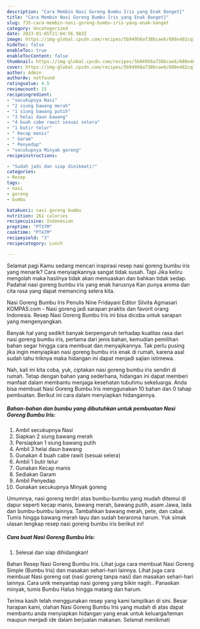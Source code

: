 ```yaml
---
description: "Cara Membin Nasi Goreng Bumbu Iris yang Enak Banget}"
title: "Cara Membin Nasi Goreng Bumbu Iris yang Enak Banget}"
slug: 735-cara-membin-nasi-goreng-bumbu-iris-yang-enak-banget
category: Uncategorized
date: 2023-01-05T21:04:56.983Z
image: https://img-global.cpcdn.com/recipes/5b94956a738bcae6/680x482cq70/nasi-goreng-bumbu-iris-foto-resep-utama.jpg
hideToc: false
enableToc: true
enableTocContent: false
thumbnail: https://img-global.cpcdn.com/recipes/5b94956a738bcae6/680x482cq70/nasi-goreng-bumbu-iris-foto-resep-utama.jpg
cover: https://img-global.cpcdn.com/recipes/5b94956a738bcae6/680x482cq70/nasi-goreng-bumbu-iris-foto-resep-utama.jpg
author: Admin
authorAv: notfound
ratingvalue: 4.5
reviewcount: 15
recipeingredient:
- "secukupnya Nasi"
- "2 siung bawang merah"
- "1 siung bawang putih"
- "3 helai daun bawang"
- "4 buah cabe rawit sesuai selera"
- "1 butir telur"
- " Kecap manis"
- " Garam"
- " Penyedap"
- "secukupnya Minyak goreng"
recipeinstructions:

- "Sudah jadi dan siap dinikmati!"
categories:
- Resep
tags:
- nasi
- goreng
- bumbu

katakunci: nasi goreng bumbu 
nutrition: 261 calories
recipecuisine: Indonesian
preptime: "PT37M"
cooktime: "PT47M"
recipeyield: "3"
recipecategory: Lunch

---
```



Selamat pagi Kamu sedang mencari inspirasi resep nasi goreng bumbu iris yang menarik? Cara menyiapkannya sangat tidak susah. Tapi Jika keliru mengolah maka hasilnya tidak akan memuaskan dan bahkan tidak sedap. Padahal nasi goreng bumbu iris yang enak harusnya Kan punya aroma dan cita rasa yang dapat memancing selera kita.


Nasi Goreng Bumbu Iris Penulis Nine Fridayani Editor Silvita Agmasari KOMPAS.com - Nasi goreng jadi sarapan praktis dan favorit orang Indonesia. Resep Nasi Goreng Bumbu Iris ini bisa dicoba untuk sarapan yang mengenyangkan.

Banyak hal yang sedikit banyak berpengaruh terhadap kualitas rasa dari nasi goreng bumbu iris, pertama dari jenis bahan, kemudian pemilihan bahan segar hingga cara membuat dan menyajikannya. Tak perlu pusing jika ingin menyiapkan nasi goreng bumbu iris enak di rumah, karena asal sudah tahu triknya maka hidangan ini dapat menjadi sajian istimewa.


Nah, kali ini kita coba, yuk, ciptakan nasi goreng bumbu iris sendiri di rumah. Tetap dengan bahan yang sederhana, hidangan ini dapat memberi manfaat dalam membantu menjaga kesehatan tubuhmu sekeluarga. Anda bisa membuat Nasi Goreng Bumbu Iris menggunakan 10 bahan dan 0 tahap pembuatan. Berikut ini cara dalam menyiapkan hidangannya.

<!--inarticleads1-->

##### Bahan-bahan dan bumbu yang dibutuhkan untuk pembuatan Nasi Goreng Bumbu Iris:

1. Ambil secukupnya Nasi
1. Siapkan 2 siung bawang merah
1. Persiapkan 1 siung bawang putih
1. Ambil 3 helai daun bawang
1. Gunakan 4 buah cabe rawit (sesuai selera)
1. Ambil 1 butir telur
1. Gunakan  Kecap manis
1. Sediakan  Garam
1. Ambil  Penyedap
1. Gunakan secukupnya Minyak goreng


Umumnya, nasi goreng terdiri atas bumbu-bumbu yang mudah ditemui di dapur seperti kecap manis, bawang merah, bawang putih, asam Jawa, lada dan bumbu-bumbu lainnya. Tambahkan bawang merah, pete, dan cabai. Tumis hingga bawang merah layu dan sudah beraroma harum. Yuk simak ulasan lengkap resep nasi goreng bumbu iris berikut ini! 

<!--inarticleads2-->

##### Cara buat Nasi Goreng Bumbu Iris:


1. Selesai dan siap dihidangkan!

Bahan Resep Nasi Goreng Bumbu Iris. Lihat juga cara membuat Nasi Goreng Simple (Bumbu Iris) dan masakan sehari-hari lainnya. Lihat juga cara membuat Nasi goreng oat (nasi goreng tanpa nasi) dan masakan sehari-hari lainnya. Cara unik menyantap nasi goreng yang bikin nagih.. Panaskan minyak, tumis Bumbu Halus hingga matang dan harum. 

Terima kasih telah menggunakan resep yang kami tampilkan di sini. Besar harapan kami, olahan Nasi Goreng Bumbu Iris yang mudah di atas dapat membantu anda menyiapkan hidangan yang enak untuk keluarga/teman maupun menjadi ide dalam berjualan makanan. Selamat menikmati
